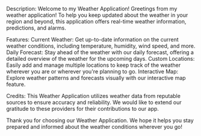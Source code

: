 
Description:
Welcome to my Weather Application! Greetings from my weather application! To help you keep updated about the weather in your region and beyond, this application offers real-time weather information, predictions, and alarms. 

Features:
Current Weather: Get up-to-date information on the current weather conditions, including temperature, humidity, wind speed, and more.
Daily Forecast: Stay ahead of the weather with our daily forecast, offering a detailed overview of the weather for the upcoming days.
Custom Locations: Easily add and manage multiple locations to keep track of the weather wherever you are or wherever you're planning to go.
Interactive Map: Explore weather patterns and forecasts visually with our interactive map feature.

Credits:
This Weather Application utilizes weather data from reputable sources to ensure accuracy and reliability. We would like to extend our gratitude to these providers for their contributions to our app.

Thank you for choosing our Weather Application. We hope it helps you stay prepared and informed about the weather conditions wherever you go!




